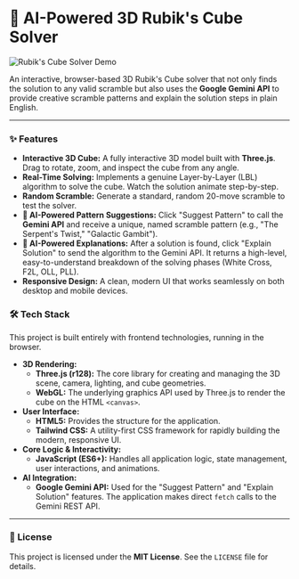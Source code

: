 # 🤖 AI-Powered 3D Rubik's Cube Solver

![Rubik's Cube Solver Demo](https://storage.googleapis.com/gemini-prod/images/c29c8e8d-876e-4e9b-8919-866465492d05)

An interactive, browser-based 3D Rubik's Cube solver that not only finds the solution to any valid scramble but also uses the **Google Gemini API** to provide creative scramble patterns and explain the solution steps in plain English.

---

### ✨ Features

* **Interactive 3D Cube:** A fully interactive 3D model built with **Three.js**. Drag to rotate, zoom, and inspect the cube from any angle.
* **Real-Time Solving:** Implements a genuine Layer-by-Layer (LBL) algorithm to solve the cube. Watch the solution animate step-by-step.
* **Random Scramble:** Generate a standard, random 20-move scramble to test the solver.
* **🤖 AI-Powered Pattern Suggestions:** Click "Suggest Pattern" to call the **Gemini API** and receive a unique, named scramble pattern (e.g., "The Serpent's Twist," "Galactic Gambit").
* **🤖 AI-Powered Explanations:** After a solution is found, click "Explain Solution" to send the algorithm to the Gemini API. It returns a high-level, easy-to-understand breakdown of the solving phases (White Cross, F2L, OLL, PLL).
* **Responsive Design:** A clean, modern UI that works seamlessly on both desktop and mobile devices.

### 🛠️ Tech Stack

This project is built entirely with frontend technologies, running in the browser.

* **3D Rendering:**
    * **Three.js (r128):** The core library for creating and managing the 3D scene, camera, lighting, and cube geometries.
    * **WebGL:** The underlying graphics API used by Three.js to render the cube on the HTML `<canvas>`.
* **User Interface:**
    * **HTML5:** Provides the structure for the application.
    * **Tailwind CSS:** A utility-first CSS framework for rapidly building the modern, responsive UI.
* **Core Logic & Interactivity:**
    * **JavaScript (ES6+):** Handles all application logic, state management, user interactions, and animations.
* **AI Integration:**
    * **Google Gemini API:** Used for the "Suggest Pattern" and "Explain Solution" features. The application makes direct `fetch` calls to the Gemini REST API.


---

### 📜 License

This project is licensed under the **MIT License**. See the `LICENSE` file for details.
